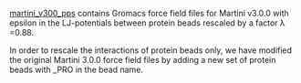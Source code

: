 [martini_v300_pps](https://github.com/KULL-Centre/_2023_Thomasen_Martini/tree/main/force_field/martini_v300_pps) contains Gromacs force field files for Martini v3.0.0 with epsilon in the LJ-potentials between protein beads rescaled by a factor λ =0.88.

In order to rescale the interactions of protein beads only, we have modified the original Martini 3.0.0 force field files by adding a new set of protein beads with _PRO in the bead name. 
